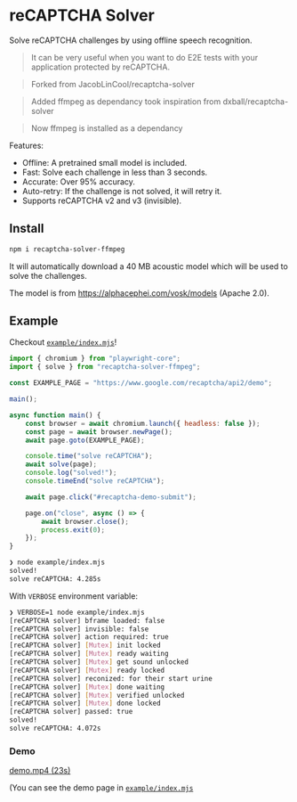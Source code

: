 # reCAPTCHA Solver



Solve reCAPTCHA challenges by using offline speech recognition.

> It can be very useful when you want to do E2E tests with your application protected by reCAPTCHA.

> Forked from JacobLinCool/recaptcha-solver

> Added ffmpeg as dependancy took inspiration from dxball/recaptcha-solver



>Now  ffmpeg is installed as a dependancy


Features:

- Offline: A pretrained small model is included.
- Fast: Solve each challenge in less than 3 seconds.
- Accurate: Over 95% accuracy.
- Auto-retry: If the challenge is not solved, it will retry it.
- Supports reCAPTCHA v2 and v3 (invisible).

## Install

```sh
npm i recaptcha-solver-ffmpeg
```

It will automatically download a 40 MB acoustic model which will be used to solve the challenges.

The model is from <https://alphacephei.com/vosk/models> (Apache 2.0).

## Example

Checkout [`example/index.mjs`](example/index.mjs)!

```js
import { chromium } from "playwright-core";
import { solve } from "recaptcha-solver-ffmpeg";

const EXAMPLE_PAGE = "https://www.google.com/recaptcha/api2/demo";

main();

async function main() {
    const browser = await chromium.launch({ headless: false });
    const page = await browser.newPage();
    await page.goto(EXAMPLE_PAGE);

    console.time("solve reCAPTCHA");
    await solve(page);
    console.log("solved!");
    console.timeEnd("solve reCAPTCHA");

    await page.click("#recaptcha-demo-submit");

    page.on("close", async () => {
        await browser.close();
        process.exit(0);
    });
}
```

```sh
❯ node example/index.mjs
solved!
solve reCAPTCHA: 4.285s
```

With `VERBOSE` environment variable:

```sh
❯ VERBOSE=1 node example/index.mjs
[reCAPTCHA solver] bframe loaded: false
[reCAPTCHA solver] invisible: false
[reCAPTCHA solver] action required: true
[reCAPTCHA solver] [Mutex] init locked
[reCAPTCHA solver] [Mutex] ready waiting
[reCAPTCHA solver] [Mutex] get sound unlocked
[reCAPTCHA solver] [Mutex] ready locked
[reCAPTCHA solver] reconized: for their start urine
[reCAPTCHA solver] [Mutex] done waiting
[reCAPTCHA solver] [Mutex] verified unlocked
[reCAPTCHA solver] [Mutex] done locked
[reCAPTCHA solver] passed: true
solved!
solve reCAPTCHA: 4.072s
```

### Demo

[demo.mp4 (23s)](example/demo.mp4)

(You can see the demo page in [`example/index.mjs`](example/index.mjs)
